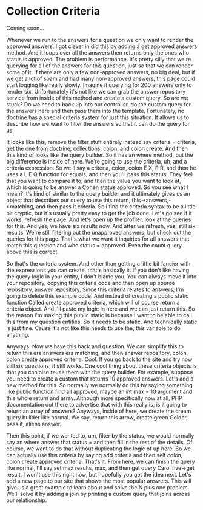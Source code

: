 # Collection Criteria

Coming soon...

Whenever we run to the answers for a question we only want to render the approved
answers. I got clever in did this by adding a get approved answers method. And it
loops over all the answers then returns only the ones who status is approved. The
problem is performance. It's pretty silly that we're querying for all of the answers
for this question, just so that we can render some of it. If there are only a few
non-approved answers, no big deal, but if we get a lot of spam and had many
non-approved answers, this page could start logging like really slowly. Imagine it
querying for 200 answers only to render six. Unfortunately it's not like we can grab
the answer repository service from inside of this method and create a custom query.
So are we stuck? Do we need to back up into our controller, do the custom query for
the answers here and then pass them into the template. Fortunately, no doctrine has a
special criteria system for just this situation. It allows us to describe how we want
to filter the answers so that it can do the query for us.

It looks like this, remove the filter stuff entirely instead say criteria = criteria,
get the one from doctrine, collections, colon, and colon create. And then this kind
of looks like the query builder. So it has an where method, but the big difference is
inside of here. We're going to use the criteria, uh, and a criteria expression. So
we'll say a criteria, colon, colon E X, P R, and then he uses a L E Q function for
equals, and then you'll pass this status. They feel that you want to compare it to,
and then the value you want to look at, which is going to be answer a Cohen status
approved. So you see what I mean? It's kind of similar to the query builder and it
ultimately gives us an object that describes our query to use this return,
this->answers,->matching, and then pass it criteria. So I find the criteria syntax to
be a little bit cryptic, but it's usually pretty easy to get the job done. Let's go
see if it works, refresh the page. And let's open up the profiler, look at the
queries for this. And yes, we have six results now. And after we refresh, yes, still
six results. We're still filtering out the unapproved answers, but check out the
queries for this page. That's what we want it inquiries for all answers that match
this question and who status = approved. Even the count query above this is correct.

So that's the criteria system. And other than getting a little bit fancier with the
expressions you can create, that's basically it. If you don't like having the query
logic in your entity, I don't blame you. You can always move it into your repository,
copying this criteria code and then open up source repository, answer repository.
Since this criteria relates to answers, I'm going to delete this example code. And
instead of creating a public static function Called create approved criteria, which
will of course return a criteria object. And I'll paste my logic in here and we can
just return this. So the reason I'm making this public static is because I want to be
able to call this from my question entities. So it needs to be static. And
technically static is just fine. Cause it's not like this needs to use the, this
variable to do anything.

Anyways. Now we have this back and question. We can simplify this to return this era
answers era matching, and then answer repository, colon, colon create approved
criteria. Cool. If you go back to the site and try now still six questions, it still
works. One cool thing about these criteria objects is that you can also reuse them
with the query builder. For example, suppose you need to create a custom that returns
10 approved answers. Let's add a new method for this. So normally we normally do this
by saying something like public function find all approved, maybe an int max = 10
argument and this whole return and array. Although more specifically now at all, PHP
documentation out there to advertise that with this really is, is it going to return
an array of answers? Anyways, inside of here, we create the cream query builder like
normal. We say, return this arrow, create green Golder, pass it, aliens answer.

Then this point, if we wanted to, um, filter by the status, we would normally say an
where answer that status = and then fill in the rest of the details. Of course, we
want to do that without duplicating the logic of up here. So we can actually use this
criteria by saying add criteria and then self colon, colon create approved criteria.
That's it. From here, we can finish the query like normal, I'll say set max results,
max, and then get query Carol five->get result. I won't use this right now, but
hopefully you get the idea next. Let's add a new page to our site that shows the most
popular answers. This will give us a great example to learn about and solve the N
plus one problem. We'll solve it by adding a join by printing a custom query that
joins across our relationship.

